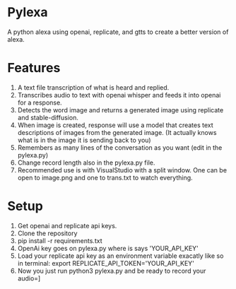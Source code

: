 # Pylexa
A python alexa using openai, replicate, and gtts to create a better version of alexa.

# Features
1) A text file transcription of what is heard and replied.
2) Transcribes audio to text with openai whisper and feeds it into openai for a response.
3) Detects the word image and returns a generated image using replicate and stable-diffusion.
4) When image is created, response will use a model that creates text descriptions of images from the generated image. (It actually knows what is in the image it is sending back to you)
5) Remembers as many lines of the conversation as you want (edit in the pylexa.py)
6) Change record length also in the pylexa.py file.
7) Recommended use is with VisualStudio with a split window. One can be open to image.png and one to trans.txt to watch everything.

# Setup
1) Get openai and replicate api keys.
2) Clone the repository
3) pip install -r requirements.txt
4) OpenAi key goes on pylexa.py where is says 'YOUR_API_KEY'
5) Load your replicate api key as an environment variable exacatly like so in terminal:
export REPLICATE_API_TOKEN='YOUR_API_KEY'
6) Now you just run python3 pylexa.py and be ready to record your audio=]
